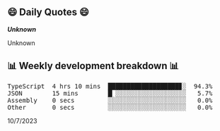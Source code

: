 ## 😄 Daily Quotes 😄

_**Unknown**_

Unknown



## 📊 Weekly development breakdown 📊

<pre>TypeScript  4 hrs 10 mins  ███████████████████▊░  94.3%
JSON        15 mins        █▏░░░░░░░░░░░░░░░░░░░   5.7%
Assembly    0 secs         ░░░░░░░░░░░░░░░░░░░░░   0.0%
Other       0 secs         ░░░░░░░░░░░░░░░░░░░░░   0.0%</pre>

10/7/2023